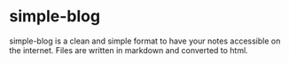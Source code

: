 # simple-blog
simple-blog is a clean and simple format to have your notes accessible on the internet. Files are written in markdown and converted to html.
